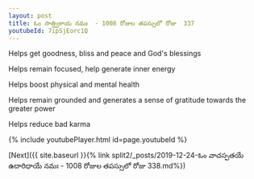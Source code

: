 ```yaml
---
layout: post
title: ఓం సాత్త్వికాయ నమః  - 1008 రోజుల తపస్సులో రోజు  337
youtubeId: 7ipSjEorc1Q
---
```

 
 
Helps get goodness, bliss and peace and God's blessings
 
Helps remain focused, help generate inner energy 
 
Helps boost physical and mental health 
 
Helps remain grounded and generates a sense of gratitude towards the greater power 
 
Helps reduce bad karma
 
 
 
 


{% include youtubePlayer.html id=page.youtubeId %}
 
[Next]({{ site.baseurl }}{% link  split2/_posts/2019-12-24-ఓం వాచస్పతయే ఉదారిధాయే నమః  - 1008 రోజుల తపస్సులో రోజు  338.md%})
 
